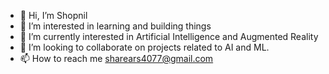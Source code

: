 - 👋 Hi, I’m Shopnil
- 👀 I’m interested in learning and building things
- 🌱 I’m currently interested in Artificial Intelligence and Augmented Reality
- 💞️ I’m looking to collaborate on projects related to AI and ML. 
- 📫 How to reach me sharears4077@gmail.com

<!---
namikazi25/namikazi25 is a ✨ special ✨ repository because its `README.md` (this file) appears on your GitHub profile.
You can click the Preview link to take a look at your changes.
--->
